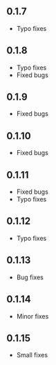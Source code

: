 ## 0.1.7

- Typo fixes

## 0.1.8

- Typo fixes
- Fixed bugs

## 0.1.9

- Fixed bugs


## 0.1.10

- Fixed bugs

## 0.1.11

- Fixed bugs
- Typo fixes

## 0.1.12

- Typo fixes

## 0.1.13

- Bug fixes

## 0.1.14

- Minor fixes

## 0.1.15

- Small fixes
